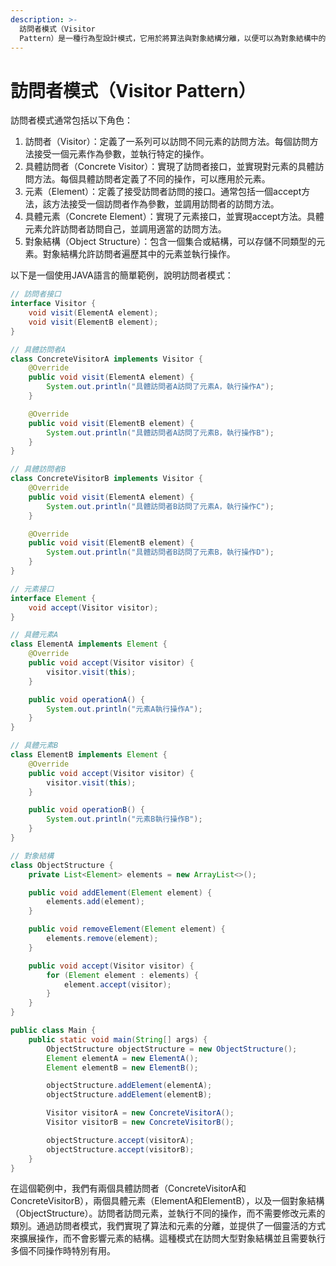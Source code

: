 ```yaml
---
description: >-
  訪問者模式（Visitor
  Pattern）是一種行為型設計模式，它用於將算法與對象結構分離，以便可以為對象結構中的每個元素定義不同的操作，而不需要更改這些元素的類別。這種模式的主要目的是實現在不修改元素類別的情況下，對元素進行新的操作。
---
```


# 訪問者模式（Visitor Pattern）

訪問者模式通常包括以下角色：

1. 訪問者（Visitor）：定義了一系列可以訪問不同元素的訪問方法。每個訪問方法接受一個元素作為參數，並執行特定的操作。
2. 具體訪問者（Concrete Visitor）：實現了訪問者接口，並實現對元素的具體訪問方法。每個具體訪問者定義了不同的操作，可以應用於元素。
3. 元素（Element）：定義了接受訪問者訪問的接口。通常包括一個accept方法，該方法接受一個訪問者作為參數，並調用訪問者的訪問方法。
4. 具體元素（Concrete Element）：實現了元素接口，並實現accept方法。具體元素允許訪問者訪問自己，並調用適當的訪問方法。
5. 對象結構（Object Structure）：包含一個集合或結構，可以存儲不同類型的元素。對象結構允許訪問者遍歷其中的元素並執行操作。

以下是一個使用JAVA語言的簡單範例，說明訪問者模式：

```java
// 訪問者接口
interface Visitor {
    void visit(ElementA element);
    void visit(ElementB element);
}

// 具體訪問者A
class ConcreteVisitorA implements Visitor {
    @Override
    public void visit(ElementA element) {
        System.out.println("具體訪問者A訪問了元素A，執行操作A");
    }

    @Override
    public void visit(ElementB element) {
        System.out.println("具體訪問者A訪問了元素B，執行操作B");
    }
}

// 具體訪問者B
class ConcreteVisitorB implements Visitor {
    @Override
    public void visit(ElementA element) {
        System.out.println("具體訪問者B訪問了元素A，執行操作C");
    }

    @Override
    public void visit(ElementB element) {
        System.out.println("具體訪問者B訪問了元素B，執行操作D");
    }
}

// 元素接口
interface Element {
    void accept(Visitor visitor);
}

// 具體元素A
class ElementA implements Element {
    @Override
    public void accept(Visitor visitor) {
        visitor.visit(this);
    }

    public void operationA() {
        System.out.println("元素A執行操作A");
    }
}

// 具體元素B
class ElementB implements Element {
    @Override
    public void accept(Visitor visitor) {
        visitor.visit(this);
    }

    public void operationB() {
        System.out.println("元素B執行操作B");
    }
}

// 對象結構
class ObjectStructure {
    private List<Element> elements = new ArrayList<>();

    public void addElement(Element element) {
        elements.add(element);
    }

    public void removeElement(Element element) {
        elements.remove(element);
    }

    public void accept(Visitor visitor) {
        for (Element element : elements) {
            element.accept(visitor);
        }
    }
}

public class Main {
    public static void main(String[] args) {
        ObjectStructure objectStructure = new ObjectStructure();
        Element elementA = new ElementA();
        Element elementB = new ElementB();

        objectStructure.addElement(elementA);
        objectStructure.addElement(elementB);

        Visitor visitorA = new ConcreteVisitorA();
        Visitor visitorB = new ConcreteVisitorB();

        objectStructure.accept(visitorA);
        objectStructure.accept(visitorB);
    }
}
```

在這個範例中，我們有兩個具體訪問者（ConcreteVisitorA和ConcreteVisitorB），兩個具體元素（ElementA和ElementB），以及一個對象結構（ObjectStructure）。訪問者訪問元素，並執行不同的操作，而不需要修改元素的類別。通過訪問者模式，我們實現了算法和元素的分離，並提供了一個靈活的方式來擴展操作，而不會影響元素的結構。這種模式在訪問大型對象結構並且需要執行多個不同操作時特別有用。
